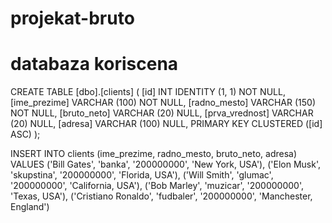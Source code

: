 # projekat-bruto

# databaza koriscena
CREATE TABLE [dbo].[clients] (
    [id]          INT           IDENTITY (1, 1) NOT NULL,
    [ime_prezime] VARCHAR (100) NOT NULL,
    [radno_mesto] VARCHAR (150) NOT NULL,
    [bruto_neto]  VARCHAR (20)  NULL,
    [prva_vrednost] VARCHAR (20) NULL,
    [adresa]      VARCHAR (100) NULL,
    PRIMARY KEY CLUSTERED ([id] ASC)
);


INSERT INTO clients (ime_prezime, radno_mesto, bruto_neto, adresa)
VALUES
('Bill Gates', 'banka', '200000000', 'New York, USA'),
('Elon Musk', 'skupstina', '200000000', 'Florida, USA'),
('Will Smith', 'glumac', '200000000', 'California, USA'),
('Bob Marley', 'muzicar', '200000000', 'Texas, USA'),
('Cristiano Ronaldo', 'fudbaler', '200000000', 'Manchester, England')

